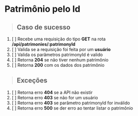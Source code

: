 # Patrimônio pelo Id

> ## Caso de sucesso

1. [ ] Recebe uma requisição do tipo **GET** na rota **/api/patrimonies/:patrimonyId**
2. [ ] Valida se a requisição foi feita por um **usuário**
3. [ ] Valida os parâmetros patrimonyId é valido
4. [ ] Retorna **204** se não tiver nenhum patrimônio
5. [ ] Retorna **200** com os dados dos patrimônio

> ## Exceções

1. [ ] Retorna erro **404** se a API não existir
2. [ ] Retorna erro **403** se não for um usuário
3. [ ] Retorna erro **403** se parâmetro patrimonyId for inválido
4. [ ] Retorna erro **500** se der erro ao tentar listar o patrimônio